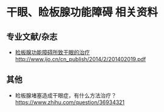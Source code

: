 # 干眼、睑板腺功能障碍 相关资料

## 专业文献/杂志

- [睑板腺功能障碍所致干眼的治疗](./201402019.pdf) http://www.ijo.cn/cn_publish/2014/2/201402019.pdf

## 其他

- 睑板腺堵塞造成干眼症，有什么方法治疗？ https://www.zhihu.com/question/36934321

